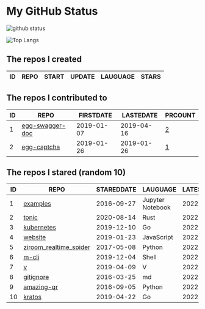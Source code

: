 # My GitHub Status

<img src="https://github-readme-stats-1.yihong0618.vercel.app/api?username=jc-lathander&show_icons=true&&&hide_title=true&count_private=true" alt="github status" />

![Top Langs](https://github-readme-stats-1.yihong0618.vercel.app/api/top-langs/?username=jc-lathander&layout=compact)

<!--START_SECTION:my_github-->
## The repos I created
| ID | REPO | START | UPDATE | LAUGUAGE | STARS |
|----|------|-------|--------|----------|-------|

## The repos I contributed to
| ID |                                REPO                                | FIRSTDATE  | LASTEDATE  |                                          PRCOUNT                                           |
|----|--------------------------------------------------------------------|------------|------------|--------------------------------------------------------------------------------------------|
|  1 | [egg-swagger-doc](https://github.com/Yanshijie-EL/egg-swagger-doc) | 2019-01-07 | 2019-04-16 | [2](https://github.com/Yanshijie-EL/egg-swagger-doc/pulls?q=is%3Apr+author%3Ajc-lathander) |
|  2 | [egg-captcha](https://github.com/Raoul1996/egg-captcha)            | 2019-01-26 | 2019-01-26 | [1](https://github.com/Raoul1996/egg-captcha/pulls?q=is%3Apr+author%3Ajc-lathander)        |

## The repos I stared (random 10)
| ID |                                    REPO                                    | STAREDDATE |     LAUGUAGE     | LATESTUPDATE |
|----|----------------------------------------------------------------------------|------------|------------------|--------------|
|  1 | [examples](https://github.com/elastic/examples)                            | 2016-09-27 | Jupyter Notebook | 2022-03-07   |
|  2 | [tonic](https://github.com/hyperium/tonic)                                 | 2020-08-14 | Rust             | 2022-03-11   |
|  3 | [kubernetes](https://github.com/kubernetes/kubernetes)                     | 2019-12-10 | Go               | 2022-03-11   |
|  4 | [website](https://github.com/openpitrix/website)                           | 2019-01-23 | JavaScript       | 2022-02-27   |
|  5 | [ziroom_realtime_spider](https://github.com/facert/ziroom_realtime_spider) | 2017-05-08 | Python           | 2022-03-04   |
|  6 | [m-cli](https://github.com/rgcr/m-cli)                                     | 2019-12-04 | Shell            | 2022-03-10   |
|  7 | [v](https://github.com/vlang/v)                                            | 2019-04-09 | V                | 2022-03-11   |
|  8 | [gitignore](https://github.com/github/gitignore)                           | 2016-03-25 | md               | 2022-03-11   |
|  9 | [amazing-qr](https://github.com/x-hw/amazing-qr)                           | 2016-09-05 | Python           | 2022-03-10   |
| 10 | [kratos](https://github.com/go-kratos/kratos)                              | 2019-04-22 | Go               | 2022-03-10   |

<!--END_SECTION:my_github-->
